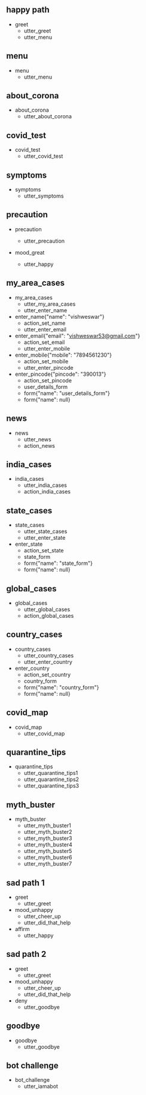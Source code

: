 ## happy path
* greet
  - utter_greet
  - utter_menu
  
## menu
* menu
  - utter_menu
  
## about_corona
* about_corona
  - utter_about_corona
  
## covid_test
* covid_test
  - utter_covid_test
  
## symptoms
* symptoms
  - utter_symptoms
  
## precaution
* precaution
  - utter_precaution
  
* mood_great
  - utter_happy

  
## my_area_cases
* my_area_cases
  - utter_my_area_cases
  - utter_enter_name
* enter_name{"name": "vishweswar"}
  - action_set_name
  - utter_enter_email
* enter_email{"email": "vishweswar53@gmail.com"}
  - action_set_email
  - utter_enter_mobile
* enter_mobile{"mobile": "7894561230"}
  - action_set_mobile
  - utter_enter_pincode
* enter_pincode{"pincode": "390013"}
  - action_set_pincode
  - user_details_form
  - form{"name": "user_details_form"}
  - form{"name": null}

## news
* news
  - utter_news
  - action_news

## india_cases
* india_cases
  - utter_india_cases
  - action_india_cases

## state_cases
* state_cases
  - utter_state_cases
  - utter_enter_state
* enter_state
  - action_set_state
  - state_form
  - form{"name": "state_form"}
  - form{"name": null}
  
## global_cases
* global_cases
  - utter_global_cases
  - action_global_cases
  
## country_cases
* country_cases
  - utter_country_cases
  - utter_enter_country
* enter_country
  - action_set_country
  - country_form
  - form{"name": "country_form"}
  - form{"name": null}
  

## covid_map
* covid_map
  - utter_covid_map
  

## quarantine_tips
* quarantine_tips
  - utter_quarantine_tips1
  - utter_quarantine_tips2
  - utter_quarantine_tips3
  

## myth_buster
* myth_buster
  - utter_myth_buster1
  - utter_myth_buster2
  - utter_myth_buster3
  - utter_myth_buster4
  - utter_myth_buster5
  - utter_myth_buster6
  - utter_myth_buster7

## sad path 1
* greet
  - utter_greet
* mood_unhappy
  - utter_cheer_up
  - utter_did_that_help
* affirm
  - utter_happy

## sad path 2
* greet
  - utter_greet
* mood_unhappy
  - utter_cheer_up
  - utter_did_that_help
* deny
  - utter_goodbye


## goodbye
* goodbye
  - utter_goodbye


## bot challenge
* bot_challenge
  - utter_iamabot
